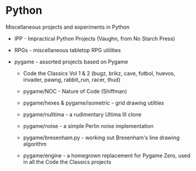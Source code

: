 # Python
Miscellaneous projects and experiments in Python

* IPP - Impractical Python Projects (Vaughn, from No Starch Press)

* RPGs - miscellaneous tabletop RPG utilities

* pygame - assorted projects based on Pygame

  * Code the Classics Vol 1 & 2 (bugz, brikz, cave, futbol, huevos, invader, pawng, rabbit_run, racer, thud)

  * pygame/NOC - Nature of Code (Shiffman)

  * pygame/hexes & pygame/isometric - grid drawing utilties

  * pygame/nulltima - a rudimentary Ultima III clone

  * pygame/noise - a simple Perlin noise implementation

  * pygame/bresenham.py - working out Bresenham's line drawing algorithm

  * pygame/engine - a homegrown replacement for Pygame Zero, used in all the Code the Classics projects
  

